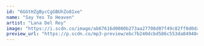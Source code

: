 ```yaml
---
id: "6GGtHZgBycCgGBUhZo81xe"
name: "Say Yes To Heaven"
artist: "Lana Del Rey"
image: "https://i.scdn.co/image/ab67616d0000b273aa27708d07f49c82ff0d0dae"
preview_url: "https://p.scdn.co/mp3-preview/ebc7b240dcbd586c553da04940c7f5c5112be917"
---
```

